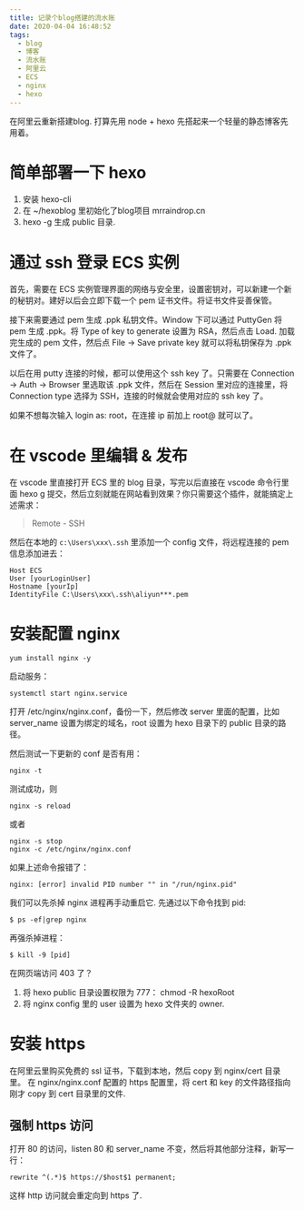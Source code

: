 ```yaml
---
title: 记录个blog搭建的流水账
date: 2020-04-04 16:48:52
tags:
  - blog
  - 博客
  - 流水账
  - 阿里云
  - ECS
  - nginx
  - hexo
---
```



在阿里云重新搭建blog. 打算先用 node + hexo 先搭起来一个轻量的静态博客先用着。

# 简单部署一下 hexo

1. 安装 hexo-cli
2. 在 ~/hexoblog 里初始化了blog项目 mrraindrop.cn
3. hexo -g 生成 public 目录.

# 通过 ssh 登录 ECS 实例

首先，需要在 ECS 实例管理界面的网络与安全里，设置密钥对，可以新建一个新的秘钥对。建好以后会立即下载一个 pem 证书文件。将证书文件妥善保管。

接下来需要通过 pem 生成 .ppk 私钥文件。Window 下可以通过 PuttyGen 将 pem 生成 .ppk。将 Type of key to generate 设置为 RSA，然后点击 Load. 加载完生成的 pem 文件，然后点 File -> Save private key 就可以将私钥保存为 .ppk 文件了。

以后在用 putty 连接的时候，都可以使用这个 ssh key 了。只需要在 Connection -> Auth -> Browser 里选取该 .ppk 文件，然后在 Session 里对应的连接里，将 Connection type 选择为 SSH，连接的时候就会使用对应的 ssh key 了。

如果不想每次输入 login as: root，在连接 ip 前加上 root@  就可以了。

# 在 vscode 里编辑 & 发布

在 vscode 里直接打开 ECS 里的 blog 目录，写完以后直接在 vscode 命令行里面 hexo g 提交，然后立刻就能在网站看到效果？你只需要这个插件，就能搞定上述需求：

> Remote - SSH

然后在本地的 `c:\Users\xxx\.ssh` 里添加一个 config 文件，将远程连接的 pem 信息添加进去：

```
Host ECS
User [yourLoginUser]
Hostname [yourIp]
IdentityFile C:\Users\xxx\.ssh\aliyun***.pem
```

# 安装配置 nginx

```
yum install nginx -y
```

启动服务：

```
systemctl start nginx.service
```

打开 /etc/nginx/nginx.conf，备份一下，然后修改 server 里面的配置，比如 server_name 设置为绑定的域名，root 设置为 hexo 目录下的 public 目录的路径。

然后测试一下更新的 conf 是否有用：

```
nginx -t
```

测试成功，则

```
nginx -s reload
```

或者

```
nginx -s stop
nginx -c /etc/nginx/nginx.conf
```

如果上述命令报错了：

```
nginx: [error] invalid PID number "" in "/run/nginx.pid"
```

我们可以先杀掉 nginx 进程再手动重启它. 先通过以下命令找到 pid:

```
$ ps -ef|grep nginx
```

再强杀掉进程：

```
$ kill -9 [pid]
```

在网页端访问 403 了？

1. 将 hexo public 目录设置权限为 777： chmod -R hexoRoot
2. 将 nginx config 里的 user 设置为 hexo 文件夹的 owner.

# 安装 https

在阿里云里购买免费的 ssl 证书，下载到本地，然后 copy 到 nginx/cert 目录里。
在 nginx/nginx.conf 配置的 https 配置里，将 cert 和 key 的文件路径指向刚才 copy 到 cert 目录里的文件.

## 强制 https 访问

打开 80 的访问，listen 80 和 server_name 不变，然后将其他部分注释，新写一行：

```
rewrite ^(.*)$ https://$host$1 permanent;
```

这样 http 访问就会重定向到 https 了.
